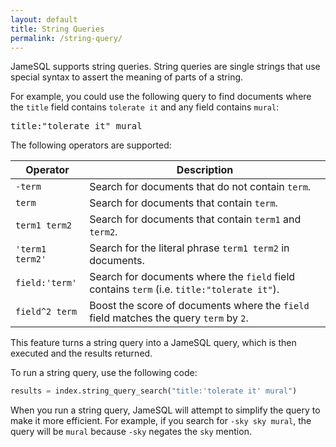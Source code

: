 ```yaml
---
layout: default
title: String Queries
permalink: /string-query/
---
```


JameSQL supports string queries. String queries are single strings that use special syntax to assert the meaning of parts of a string.

For example, you could use the following query to find documents where the `title` field contains `tolerate it` and any field contains `mural`:

<pre>
title:"tolerate it" mural
</pre>

The following operators are supported:

<table>
    <thead>
        <tr>
            <th>Operator</th>
            <th>Description</th>
        </tr>
    </thead>
    <tbody>
        <tr>
            <td><code>-term</code></td>
            <td>Search for documents that do not contain <code>term</code>.</td>
        </tr>
        <tr>
            <td><code>term</code></td>
            <td>Search for documents that contain <code>term</code>.</td>
        </tr>
        <tr>
            <td><code>term1 term2</code></td>
            <td>Search for documents that contain <code>term1</code> and <code>term2</code>.</td>
        </tr>
        <tr>
            <td><code>'term1 term2'</code></td>
            <td>Search for the literal phrase <code>term1 term2</code> in documents.</td>
        </tr>
        <tr>
            <td><code>field:'term'</code></td>
            <td>Search for documents where the <code>field</code> field contains <code>term</code> (i.e. <code>title:"tolerate it"</code>).</td>
        </tr>
        <tr>
            <td><code>field^2 term</code></td>
            <td>Boost the score of documents where the <code>field</code> field matches the query <code>term</code> by <code>2</code>.</td>
        </tr>
    </tbody>
</table>

This feature turns a string query into a JameSQL query, which is then executed and the results returned.

To run a string query, use the following code:

```python
results = index.string_query_search("title:'tolerate it' mural")
```

When you run a string query, JameSQL will attempt to simplify the query to make it more efficient. For example, if you search for `-sky sky mural`, the query will be `mural` because `-sky` negates the `sky` mention.
